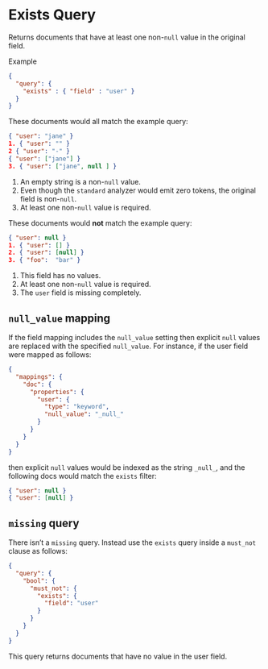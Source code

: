 # Exists Query

Returns documents that have at least one non-`null` value in the original field.

Example
```json
{
  "query": {
    "exists" : { "field" : "user" }
  }
}
```

These documents would all match the example query:
```json
{ "user": "jane" }
1. { "user": "" }
2 { "user": "-" }
{ "user": ["jane"] }
3. { "user": ["jane", null ] }
```
1. An empty string is a non-`null` value.
2. Even though the `standard` analyzer would emit zero tokens, the original field is non-`null`.
3. At least one non-`null` value is required.

These documents would **not** match the example query:
```json
{ "user": null }
1. { "user": [] }
2. { "user": [null] }
3. { "foo":  "bar" }
```
1. This field has no values.
2. At least one non-`null` value is required.
3. The `user` field is missing completely.

## `null_value` mapping

If the field mapping includes the `null_value` setting then explicit `null` values are replaced with the specified `null_value`. For instance, if the user field were mapped as follows:
```json
{
  "mappings": {
    "doc": {
      "properties": {
        "user": {
          "type": "keyword",
          "null_value": "_null_"
        }
      }
    }
  }
}
```
then explicit `null` values would be indexed as the string `_null_`, and the following docs would match the `exists` filter:
```json
{ "user": null }
{ "user": [null] }
```

## `missing` query

There isn’t a `missing` query. Instead use the `exists` query inside a `must_not` clause as follows:
```json
{
  "query": {
    "bool": {
      "must_not": {
        "exists": {
          "field": "user"
        }
      }
    }
  }
}
```
This query returns documents that have no value in the user field.
